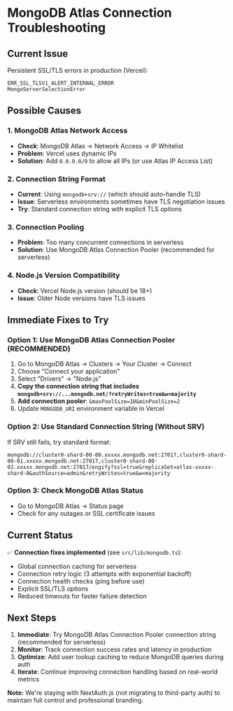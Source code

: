 # MongoDB Atlas Connection Troubleshooting

## Current Issue

Persistent SSL/TLS errors in production (Vercel):

```
ERR_SSL_TLSV1_ALERT_INTERNAL_ERROR
MongoServerSelectionError
```

## Possible Causes

### 1. MongoDB Atlas Network Access

- **Check**: MongoDB Atlas → Network Access → IP Whitelist
- **Problem**: Vercel uses dynamic IPs
- **Solution**: Add `0.0.0.0/0` to allow all IPs (or use Atlas IP Access List)

### 2. Connection String Format

- **Current**: Using `mongodb+srv://` (which should auto-handle TLS)
- **Issue**: Serverless environments sometimes have TLS negotiation issues
- **Try**: Standard connection string with explicit TLS options

### 3. Connection Pooling

- **Problem**: Too many concurrent connections in serverless
- **Solution**: Use MongoDB Atlas Connection Pooler (recommended for serverless)

### 4. Node.js Version Compatibility

- **Check**: Vercel Node.js version (should be 18+)
- **Issue**: Older Node versions have TLS issues

## Immediate Fixes to Try

### Option 1: Use MongoDB Atlas Connection Pooler (RECOMMENDED)

1. Go to MongoDB Atlas → Clusters → Your Cluster → Connect
2. Choose "Connect your application"
3. Select "Drivers" → "Node.js"
4. **Copy the connection string that includes `mongodb+srv://...mongodb.net/?retryWrites=true&w=majority`**
5. **Add connection pooler**: `&maxPoolSize=10&minPoolSize=2`
6. Update `MONGODB_URI` environment variable in Vercel

### Option 2: Use Standard Connection String (Without SRV)

If SRV still fails, try standard format:

```
mongodb://cluster0-shard-00-00.xxxxx.mongodb.net:27017,cluster0-shard-00-01.xxxxx.mongodb.net:27017,cluster0-shard-00-02.xxxxx.mongodb.net:27017/engify?ssl=true&replicaSet=atlas-xxxxx-shard-0&authSource=admin&retryWrites=true&w=majority
```

### Option 3: Check MongoDB Atlas Status

- Go to MongoDB Atlas → Status page
- Check for any outages or SSL certificate issues

## Current Status

✅ **Connection fixes implemented** (see `src/lib/mongodb.ts`):

- Global connection caching for serverless
- Connection retry logic (3 attempts with exponential backoff)
- Connection health checks (ping before use)
- Explicit SSL/TLS options
- Reduced timeouts for faster failure detection

## Next Steps

1. **Immediate**: Try MongoDB Atlas Connection Pooler connection string (recommended for serverless)
2. **Monitor**: Track connection success rates and latency in production
3. **Optimize**: Add user lookup caching to reduce MongoDB queries during auth
4. **Iterate**: Continue improving connection handling based on real-world metrics

**Note:** We're staying with NextAuth.js (not migrating to third-party auth) to maintain full control and professional branding.

